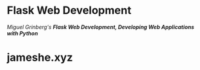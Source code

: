 # Flask Web Development

_Miguel Grinberg's **Flask Web Development, Developing Web Applications with Python**_

# jameshe.xyz
